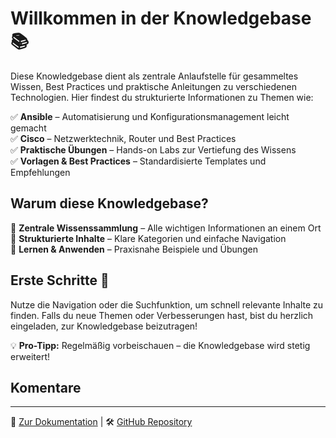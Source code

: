 # Willkommen in der Knowledgebase 📚  

Diese Knowledgebase dient als zentrale Anlaufstelle für gesammeltes Wissen, Best Practices und praktische Anleitungen zu verschiedenen Technologien. Hier findest du strukturierte Informationen zu Themen wie:  

✅ **Ansible** – Automatisierung und Konfigurationsmanagement leicht gemacht  
✅ **Cisco** – Netzwerktechnik, Router und Best Practices  
✅ **Praktische Übungen** – Hands-on Labs zur Vertiefung des Wissens  
✅ **Vorlagen & Best Practices** – Standardisierte Templates und Empfehlungen  

## Warum diese Knowledgebase?  
🔹 **Zentrale Wissenssammlung** – Alle wichtigen Informationen an einem Ort  
🔹 **Strukturierte Inhalte** – Klare Kategorien und einfache Navigation  
🔹 **Lernen & Anwenden** – Praxisnahe Beispiele und Übungen  

## Erste Schritte 🚀  
Nutze die Navigation oder die Suchfunktion, um schnell relevante Inhalte zu finden. Falls du neue Themen oder Verbesserungen hast, bist du herzlich eingeladen, zur Knowledgebase beizutragen!  

💡 **Pro-Tipp:** Regelmäßig vorbeischauen – die Knowledgebase wird stetig erweitert!  

## Komentare

<script src="https://utteranc.es/client.js"
        repo="road2Goat31/obsidian-wiki"
        issue-term="pathname"
        theme="preferred-color-scheme"
        crossorigin="anonymous"
        async>
</script>
---

📌 [Zur Dokumentation](./docs/Knowledgebase/) | 🛠 [GitHub Repository](https://github.com/road2Goat31/obsidian-wiki)  
